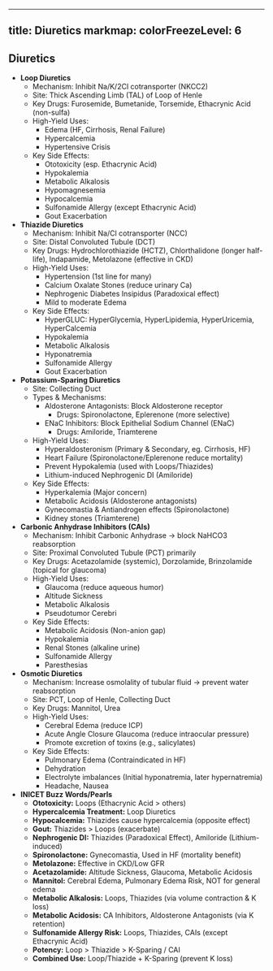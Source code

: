 
---
title: Diuretics
markmap:
  colorFreezeLevel: 6
---

## Diuretics

- **Loop Diuretics**
  - Mechanism: Inhibit Na/K/2Cl cotransporter (NKCC2)
  - Site: Thick Ascending Limb (TAL) of Loop of Henle
  - Key Drugs: Furosemide, Bumetanide, Torsemide, Ethacrynic Acid (non-sulfa)
  - High-Yield Uses:
    - Edema (HF, Cirrhosis, Renal Failure)
    - Hypercalcemia
    - Hypertensive Crisis
  - Key Side Effects:
    - Ototoxicity (esp. Ethacrynic Acid)
    - Hypokalemia
    - Metabolic Alkalosis
    - Hypomagnesemia
    - Hypocalcemia
    - Sulfonamide Allergy (except Ethacrynic Acid)
    - Gout Exacerbation
- **Thiazide Diuretics**
  - Mechanism: Inhibit Na/Cl cotransporter (NCC)
  - Site: Distal Convoluted Tubule (DCT)
  - Key Drugs: Hydrochlorothiazide (HCTZ), Chlorthalidone (longer half-life), Indapamide, Metolazone (effective in CKD)
  - High-Yield Uses:
    - Hypertension (1st line for many)
    - Calcium Oxalate Stones (reduce urinary Ca)
    - Nephrogenic Diabetes Insipidus (Paradoxical effect)
    - Mild to moderate Edema
  - Key Side Effects:
    - HyperGLUC: HyperGlycemia, HyperLipidemia, HyperUricemia, HyperCalcemia
    - Hypokalemia
    - Metabolic Alkalosis
    - Hyponatremia
    - Sulfonamide Allergy
    - Gout Exacerbation
- **Potassium-Sparing Diuretics**
  - Site: Collecting Duct
  - Types & Mechanisms:
    - Aldosterone Antagonists: Block Aldosterone receptor
      - Drugs: Spironolactone, Eplerenone (more selective)
    - ENaC Inhibitors: Block Epithelial Sodium Channel (ENaC)
      - Drugs: Amiloride, Triamterene
  - High-Yield Uses:
    - Hyperaldosteronism (Primary & Secondary, eg. Cirrhosis, HF)
    - Heart Failure (Spironolactone/Eplerenone reduce mortality)
    - Prevent Hypokalemia (used with Loops/Thiazides)
    - Lithium-induced Nephrogenic DI (Amiloride)
  - Key Side Effects:
    - Hyperkalemia (Major concern)
    - Metabolic Acidosis (Aldosterone antagonists)
    - Gynecomastia & Antiandrogen effects (Spironolactone)
    - Kidney stones (Triamterene)
- **Carbonic Anhydrase Inhibitors (CAIs)**
  - Mechanism: Inhibit Carbonic Anhydrase -> block NaHCO3 reabsorption
  - Site: Proximal Convoluted Tubule (PCT) primarily
  - Key Drugs: Acetazolamide (systemic), Dorzolamide, Brinzolamide (topical for glaucoma)
  - High-Yield Uses:
    - Glaucoma (reduce aqueous humor)
    - Altitude Sickness
    - Metabolic Alkalosis
    - Pseudotumor Cerebri
  - Key Side Effects:
    - Metabolic Acidosis (Non-anion gap)
    - Hypokalemia
    - Renal Stones (alkaline urine)
    - Sulfonamide Allergy
    - Paresthesias
- **Osmotic Diuretics**
  - Mechanism: Increase osmolality of tubular fluid -> prevent water reabsorption
  - Site: PCT, Loop of Henle, Collecting Duct
  - Key Drugs: Mannitol, Urea
  - High-Yield Uses:
    - Cerebral Edema (reduce ICP)
    - Acute Angle Closure Glaucoma (reduce intraocular pressure)
    - Promote excretion of toxins (e.g., salicylates)
  - Key Side Effects:
    - Pulmonary Edema (Contraindicated in HF)
    - Dehydration
    - Electrolyte imbalances (Initial hyponatremia, later hypernatremia)
    - Headache, Nausea
- **INICET Buzz Words/Pearls**
  - **Ototoxicity:** Loops (Ethacrynic Acid > others)
  - **Hypercalcemia Treatment:** Loop Diuretics
  - **Hypocalcemia:** Thiazides cause hypercalcemia (opposite effect)
  - **Gout:** Thiazides > Loops (exacerbate)
  - **Nephrogenic DI:** Thiazides (Paradoxical Effect), Amiloride (Lithium-induced)
  - **Spironolactone:** Gynecomastia, Used in HF (mortality benefit)
  - **Metolazone:** Effective in CKD/Low GFR
  - **Acetazolamide:** Altitude Sickness, Glaucoma, Metabolic Acidosis
  - **Mannitol:** Cerebral Edema, Pulmonary Edema Risk, NOT for general edema
  - **Metabolic Alkalosis:** Loops, Thiazides (via volume contraction & K loss)
  - **Metabolic Acidosis:** CA Inhibitors, Aldosterone Antagonists (via K retention)
  - **Sulfonamide Allergy Risk:** Loops, Thiazides, CAIs (except Ethacrynic Acid)
  - **Potency:** Loop > Thiazide > K-Sparing / CAI
  - **Combined Use:** Loop/Thiazide + K-Sparing (prevent K loss)
